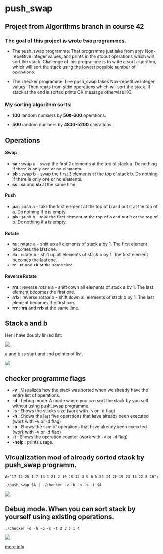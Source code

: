 # push_swap
## Project from Algorithms branch in course 42
### The goal of this project is wrote two programmes.

 * The push_swap programme:
That programme just take from argv Non-repetitive integer values,
and prints in the stdout operations which will sort the stack.
Challenge of this programme is to write a sort algorithm,
which will sort the stack using the lowest possible number of operations.

 * The checker programme:
Like push_swap takes Non-repetitive integer values.
Then reads from stdin operations which will sort the stack.
If stack at the end is sorted prints OK message otherwise KO.

 ### My sorting algorithm sorts:

 * **100** random numbers by **500-600** operations.

 * **500** random numbers by **4800-5200** operations.

## Operations
#### Swap
* **sa** : swap a - swap the first 2 elements at the top of stack a. Do nothing if there is only one or no elements.
* **sb** : swap b - swap the first 2 elements at the top of stack b. Do nothing if there is only one or no elements.
* **ss** : **sa** and **sb** at the same time.
#### Push
* **pa** : push a - take the first element at the top of b and put it at the top of a. Do nothing if b is empty.
* **pb** : push b - take the first element at the top of a and put it at the top of b. Do nothing if a is empty.
#### Rotate
* **ra** : rotate a - shift up all elements of stack a by 1. The first element becomes the last one.
* **rb** : rotate b - shift up all elements of stack b by 1. The first element becomes the last one.
* **rr** : **ra** and **rb** at the same time.
#### Reverse Rotate
* **rra** : reverse rotate a - shift down all elements of stack a by 1. The last element becomes the first one.
* **rrb** : reverse rotate b - shift down all elements of stack b by 1. The last element becomes the first one.
* **rrr** : **rra** and **rrb** at the same time.

## Stack a and b
Her i have doubly linked list.

![](https://thumbs.gfycat.com/FlashyNeglectedAnemone-size_restricted.gif)

a and b as start and end pointer of list.

![](https://thumbs.gfycat.com/ShamelessHugeIcterinewarbler-size_restricted.gif)

## checker programme flags
 * **-v**    : Visualizes how the stack was sorted when we already have the entire list of operations.
 * **-d**    : Debug mode. A mode where you can sort the stack by yourself without using push_swap programme.
 * **-s**    : Shows the stacks size (work with -v or -d flag)
 * **-h**    : Shows the last five operations that have already been executed (work with -v or -d flag)
 * **-o**    : Shows the sum of operations that have already been executed (work with -v or -d flag)
 * **-t**    : Shows the operation counter (work with -v or -d flag)
 * **-help** : prints usage.

## Visualization mod of already sorted stack by push_swap programm.
```
A="17 11 25 1 7 13 4 21 2 10 18 12 3 9 6 5 24 14 20 19 23 15 22 8 16";
```
```
./push_swap $A | ./checker -v -h -o -s -t $A
```
![](https://thumbs.gfycat.com/ClutteredRaggedAttwatersprairiechicken-size_restricted.gif)

## Debug mode. When you can sort stack by yourself using existing operations.
```
./checker -d -h -o -s -t 2 3 5 1 4
```
![](https://thumbs.gfycat.com/ColorfulWildAustraliankestrel-size_restricted.gif)

[more info](https://github.com/prippa/push_swap/blob/master/push_swap.en.pdf)
